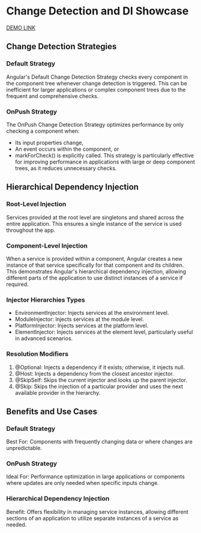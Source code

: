 # Change Detection and DI Showcase
[DEMO LINK](https://igor-stasiv.github.io/change-detection-showcase/)


## Change Detection Strategies

### Default Strategy
Angular's Default Change Detection Strategy checks every component in the component tree whenever change detection is triggered. This can be inefficient for larger applications or complex component trees due to the frequent and comprehensive checks.
### OnPush Strategy
The OnPush Change Detection Strategy optimizes performance by only checking a component when:
- Its input properties change,
- An event occurs within the component, or
- markForCheck() is explicitly called.
This strategy is particularly effective for improving performance in applications with large or deep component trees, as it reduces unnecessary checks.


## Hierarchical Dependency Injection

### Root-Level Injection
Services provided at the root level are singletons and shared across the entire application. This ensures a single instance of the service is used throughout the app.
### Component-Level Injection
When a service is provided within a component, Angular creates a new instance of that service specifically for that component and its children. This demonstrates Angular's hierarchical dependency injection, allowing different parts of the application to use distinct instances of a service if required.
### Injector Hierarchies Types
- EnvironmentInjector: Injects services at the environment level.
- ModuleInjector: Injects services at the module level.
- PlatformInjector: Injects services at the platform level.
- ElementInjector: Injects services at the element level, particularly useful in advanced scenarios.
### Resolution Modifiers
1. @Optional: Injects a dependency if it exists; otherwise, it injects null. 
2. @Host: Injects a dependency from the closest ancestor injector.
3. @SkipSelf: Skips the current injector and looks up the parent injector. 
4. @Skip: Skips the injection of a particular provider and uses the next available provider in the hierarchy.

## Benefits and Use Cases

### Default Strategy
Best For: Components with frequently changing data or where changes are unpredictable.
### OnPush Strategy
Ideal For: Performance optimization in large applications or components where updates are only needed when specific inputs change.
### Hierarchical Dependency Injection
Benefit: Offers flexibility in managing service instances, allowing different sections of an application to utilize separate instances of a service as needed.
